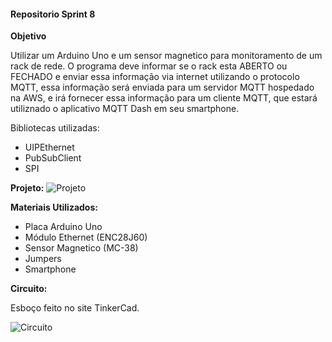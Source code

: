 #### Repositorio Sprint 8

**Objetivo**

Utilizar um Arduino Uno e um sensor magnetico para monitoramento de um rack de rede. O programa deve informar se o rack esta ABERTO ou FECHADO e enviar essa informação via internet utilizando o protocolo MQTT, essa informação será enviada para um servidor MQTT hospedado na AWS, e irá fornecer essa informação para um cliente MQTT, que estará utiliznado o aplicativo MQTT Dash em seu smartphone.

Bibliotecas utilizadas:
* UIPEthernet
* PubSubClient
* SPI

**Projeto:**
![Projeto](https://user-images.githubusercontent.com/78046298/106601097-05845800-653a-11eb-86c5-d1b6fb4cc116.png)

**Materiais Utilizados:**

* Placa Arduino Uno
* Módulo Ethernet (ENC28J60)
* Sensor Magnetico (MC-38)
* Jumpers
* Smartphone

**Circuito:**

 Esboço feito no site TinkerCad.
 
![Circuito](https://user-images.githubusercontent.com/78046298/106600827-b0484680-6539-11eb-8e03-3ae240c8656e.png)

